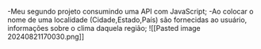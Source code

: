 -Meu segundo projeto consumindo uma API com JavaScript;
-Ao colocar o nome de uma localidade (Cidade,Estado,País) são fornecidas ao usuário, informações sobre o clima daquela região;
![[Pasted image 20240821170030.png]]